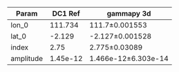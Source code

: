 <html>
 <head>
  <meta charset="utf-8"/>
  <meta content="text/html;charset=UTF-8" http-equiv="Content-type"/>
 </head>
 <body>
  <table>
   <thead>
    <tr>
     <th>Param</th>
     <th>DC1 Ref</th>
     <th>gammapy 3d</th>
    </tr>
   </thead>
   <tr>
    <td>lon_0</td>
    <td>111.734</td>
    <td>111.7±0.001553</td>
   </tr>
   <tr>
    <td>lat_0</td>
    <td>-2.129</td>
    <td>-2.127±0.001528</td>
   </tr>
   <tr>
    <td>index</td>
    <td>2.75</td>
    <td>2.775±0.03089</td>
   </tr>
   <tr>
    <td>amplitude</td>
    <td>1.45e-12</td>
    <td>1.466e-12±6.303e-14</td>
   </tr>
  </table>
 </body>
</html>

